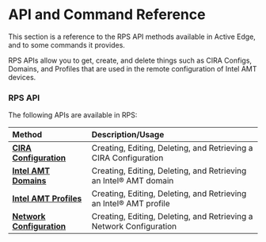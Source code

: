 # API and Command Reference

This section is a reference to the RPS API methods available in Active Edge, and to some commands it provides.

RPS APIs allow you to get, create, and delete things such as CIRA Configs, Domains, and Profiles that are used in the remote configuration of Intel AMT devices.

### RPS API

The following APIs are available in RPS: 

| Method       |  Description/Usage |
   | :----------- | :------------------------ |   
   | **[CIRA Configuration](./RPSmethods/ciraconfig.md)** | Creating, Editing, Deleting, and Retrieving a CIRA Configuration |
   | **[Intel AMT Domains](./RPSmethods/domains.md)** | Creating, Editing, Deleting, and Retrieving an Intel&reg; AMT domain |
   | **[Intel AMT Profiles](./RPSmethods/profiles.md)** | Creating, Editing, Deleting, and Retrieving an Intel&reg; AMT profile |
   | **[Network Configuration](./RPSmethods/networkconfig.md)** | Creating, Editing, Deleting, and Retrieving a Network Configuration |



